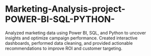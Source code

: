 # Marketing-Analysis-project-POWER-BI-SQL-PYTHON-
Analyzed marketing data using Power BI, SQL, and Python to uncover insights and optimize campaign performance. Created interactive dashboards, performed data cleaning, and provided actionable recommendations to improve ROI and customer targeting.
